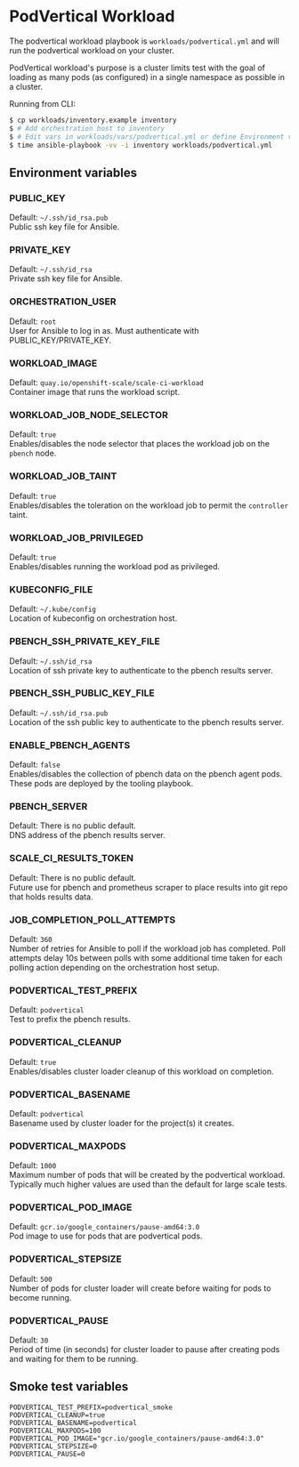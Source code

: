 # PodVertical Workload

The podvertical workload playbook is `workloads/podvertical.yml` and will run the podvertical workload on your cluster.

PodVertical workload's purpose is a cluster limits test with the goal of loading as many pods (as configured) in a single namespace as possible in a cluster.

Running from CLI:

```sh
$ cp workloads/inventory.example inventory
$ # Add orchestration host to inventory
$ # Edit vars in workloads/vars/podvertical.yml or define Environment vars (See below)
$ time ansible-playbook -vv -i inventory workloads/podvertical.yml
```

## Environment variables

### PUBLIC_KEY
Default: `~/.ssh/id_rsa.pub`  
Public ssh key file for Ansible.

### PRIVATE_KEY
Default: `~/.ssh/id_rsa`  
Private ssh key file for Ansible.

### ORCHESTRATION_USER
Default: `root`  
User for Ansible to log in as. Must authenticate with PUBLIC_KEY/PRIVATE_KEY.

### WORKLOAD_IMAGE
Default: `quay.io/openshift-scale/scale-ci-workload`  
Container image that runs the workload script.

### WORKLOAD_JOB_NODE_SELECTOR
Default: `true`  
Enables/disables the node selector that places the workload job on the `pbench` node.

### WORKLOAD_JOB_TAINT
Default: `true`  
Enables/disables the toleration on the workload job to permit the `controller` taint.

### WORKLOAD_JOB_PRIVILEGED
Default: `true`  
Enables/disables running the workload pod as privileged.

### KUBECONFIG_FILE
Default: `~/.kube/config`  
Location of kubeconfig on orchestration host.

### PBENCH_SSH_PRIVATE_KEY_FILE
Default: `~/.ssh/id_rsa`  
Location of ssh private key to authenticate to the pbench results server.

### PBENCH_SSH_PUBLIC_KEY_FILE
Default: `~/.ssh/id_rsa.pub`  
Location of the ssh public key to authenticate to the pbench results server.

### ENABLE_PBENCH_AGENTS
Default: `false`  
Enables/disables the collection of pbench data on the pbench agent pods. These pods are deployed by the tooling playbook.

### PBENCH_SERVER
Default: There is no public default.  
DNS address of the pbench results server.

### SCALE_CI_RESULTS_TOKEN
Default: There is no public default.  
Future use for pbench and prometheus scraper to place results into git repo that holds results data.

### JOB_COMPLETION_POLL_ATTEMPTS
Default: `360`  
Number of retries for Ansible to poll if the workload job has completed. Poll attempts delay 10s between polls with some additional time taken for each polling action depending on the orchestration host setup.

### PODVERTICAL_TEST_PREFIX
Default: `podvertical`  
Test to prefix the pbench results.

### PODVERTICAL_CLEANUP
Default: `true`  
Enables/disables cluster loader cleanup of this workload on completion.

### PODVERTICAL_BASENAME
Default: `podvertical`  
Basename used by cluster loader for the project(s) it creates.

### PODVERTICAL_MAXPODS
Default: `1000`  
Maximum number of pods that will be created by the podvertical workload. Typically much higher values are used than the default for large scale tests.

### PODVERTICAL_POD_IMAGE
Default: `gcr.io/google_containers/pause-amd64:3.0`  
Pod image to use for pods that are podvertical pods.

### PODVERTICAL_STEPSIZE
Default: `500`  
Number of pods for cluster loader will create before waiting for pods to become running.

### PODVERTICAL_PAUSE
Default: `30`  
Period of time (in seconds) for cluster loader to pause after creating pods and waiting for them to be running.

## Smoke test variables

```
PODVERTICAL_TEST_PREFIX=podvertical_smoke
PODVERTICAL_CLEANUP=true
PODVERTICAL_BASENAME=podvertical
PODVERTICAL_MAXPODS=100
PODVERTICAL_POD_IMAGE="gcr.io/google_containers/pause-amd64:3.0"
PODVERTICAL_STEPSIZE=0
PODVERTICAL_PAUSE=0
```
